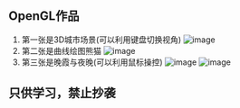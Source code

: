 ## OpenGL作品
1. 第一张是3D城市场景(可以利用键盘切换视角)
![image](https://user-images.githubusercontent.com/75015490/233830355-e6554a78-0d44-4d9f-9263-66acacc1035d.png)
2. 第二张是曲线绘图熊猫
![image](https://user-images.githubusercontent.com/75015490/233830307-56334e72-8de5-4972-a2e6-576ed9dfa463.png)
3. 第三张是晚霞与夜晚(可以利用鼠标操控)
![image](https://user-images.githubusercontent.com/75015490/233830371-5c4c5af1-6b4b-4c50-9077-199833dcb3f0.png)
![image](https://user-images.githubusercontent.com/75015490/233830380-31919d0b-af2a-4732-afb9-9b30e8694020.png)
## 只供学习，禁止抄袭
